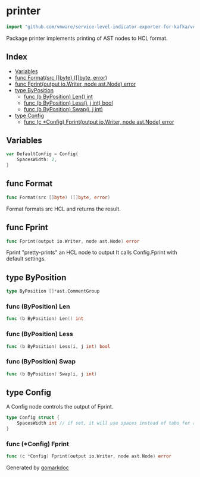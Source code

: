 <!-- Code generated by gomarkdoc. DO NOT EDIT -->

# printer

```go
import "github.com/vmware/service-level-indicator-exporter-for-kafka/vendor/github.com/hashicorp/hcl/hcl/printer"
```

Package printer implements printing of AST nodes to HCL format.

## Index

- [Variables](<#variables>)
- [func Format(src []byte) ([]byte, error)](<#func-format>)
- [func Fprint(output io.Writer, node ast.Node) error](<#func-fprint>)
- [type ByPosition](<#type-byposition>)
  - [func (b ByPosition) Len() int](<#func-byposition-len>)
  - [func (b ByPosition) Less(i, j int) bool](<#func-byposition-less>)
  - [func (b ByPosition) Swap(i, j int)](<#func-byposition-swap>)
- [type Config](<#type-config>)
  - [func (c *Config) Fprint(output io.Writer, node ast.Node) error](<#func-config-fprint>)


## Variables

```go
var DefaultConfig = Config{
    SpacesWidth: 2,
}
```

## func Format

```go
func Format(src []byte) ([]byte, error)
```

Format formats src HCL and returns the result.

## func Fprint

```go
func Fprint(output io.Writer, node ast.Node) error
```

Fprint "pretty\-prints" an HCL node to output It calls Config.Fprint with default settings.

## type ByPosition

```go
type ByPosition []*ast.CommentGroup
```

### func \(ByPosition\) Len

```go
func (b ByPosition) Len() int
```

### func \(ByPosition\) Less

```go
func (b ByPosition) Less(i, j int) bool
```

### func \(ByPosition\) Swap

```go
func (b ByPosition) Swap(i, j int)
```

## type Config

A Config node controls the output of Fprint.

```go
type Config struct {
    SpacesWidth int // if set, it will use spaces instead of tabs for alignment
}
```

### func \(\*Config\) Fprint

```go
func (c *Config) Fprint(output io.Writer, node ast.Node) error
```



Generated by [gomarkdoc](<https://github.com/princjef/gomarkdoc>)

